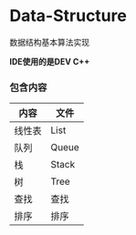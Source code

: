 # Data-Structure
数据结构基本算法实现

**IDE使用的是DEV C++**




### 包含内容


|内容|文件|
|-----|----|
|线性表|List|
|队列|Queue|
|栈|Stack|
|树|Tree|
|查找|查找|
|排序|排序|










